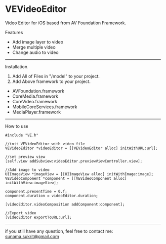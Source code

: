 VEVideoEditor
=============

Video Editor for iOS based from AV Foundation Framework.

Features
  * Add image layer to video
  * Merge multiple video
  * Change audio to video

----------------------------------------------------------

Installation.

1. Add All of Files in "/model" to your project.
2. Add Above framework to your project.
  * AVFoundation.framework
  * CoreMedia.framework
  * CoreVideo.framework
  * MobileCoreServices.framework
  * MediaPlayer.framework

----------------------------------------------------------

How to use

```
#include "VE.h"

//init VEVideoEditor with video file
VEVideoEditor *videoEditor = [[VEVideoEditor alloc] initWithURL:url];

//set preview view
[self.view addSubview:videoEditor.previewViewController.view];

//Add image to video
UIImageView *imageView = [[UIImageView alloc] initWithImage:image];
VEVideoComponent *component = [[VEVideoComponent alloc] initWithView:imageView];

component.presentTime = 0.f;
component.duration = videoEditor.duration;

[videoEditor.videoComposition addComponent:component];

//Export video
[videoEditor exportToURL:url];
```

----------------------------------------------------------

if you still have any question, feel free to contact me: sunama.sukrit@gmail.com
